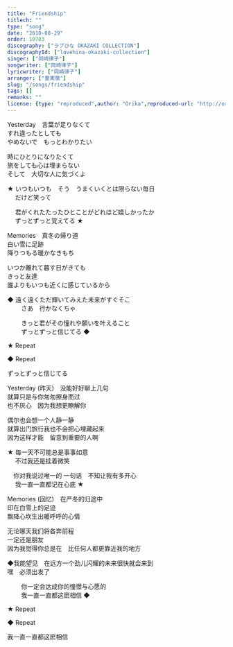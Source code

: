 ```yaml
---
title: "Friendship"
titlech: ""
type: "song"
date: "2010-08-29"
order: 10703
discography: ["ラブひな OKAZAKI COLLECTION"]
discographyId: ["lovehina-okazaki-collection"]
singer: ["岡崎律子"]
songwriter: ["岡崎律子"]
lyricwriter: ["岡崎律子"]
arranger: ["重実徹"]
slug: "/songs/friendship"
tags: []
remarks: ""
license: {type: "reproduced",author: "Orika",reproduced-url: "http://orikamushi.myweb.hinet.net/",reproduced-website: "織歌蟲網站"}
---
```


Yesterday　言葉が足りなくて   
すれ違ったとしても   
やめないで　もっとわかりたい   
  
時にひとりになりたくて   
旅をしても心は埋まらない   
そして　大切な人に気づくよ   
  
★ いつもいつも　そう　うまくいくとは限らない毎日   
　 だけど笑って   
  
　 君がくれたたったひとことがどれほど嬉しかったか   
　 ずっとずっと覚えてる ★   
  
Memories　真冬の帰り道   
白い雪に足跡   
降りつもる暖かなきもち   
  
いつか離れて暮す日がきても   
きっと友達   
誰よりもいつも近くに感じているから   
  
◆ 遠く遠くただ輝いてみえた未来がすぐそこ   
　　 さあ　行かなくちゃ   
  
　　 きっと君がその憧れや願いを叶えること   
　　 ずっとずっと信じてる ◆   
  
★ Repeat   
  
◆ Repeat   
  
ずっとずっと信じてる  

<!-- 翻译 -->

Yesterday (昨天)　没能好好聊上几句   
就算只是与你匆匆擦身而过   
也不灰心　因为我想更瞭解你   
  
偶尔也会想一个人静一静   
就算出门旅行我也不会把心埋藏起来   
因为这样才能　留意到重要的人啊   
  
★ 每一天不可能总是事事如意   
　 不过我还是挂着微笑   
  
　你对我说过唯一的 一句话　不知让我有多开心   
　 我一直一直都记在心底 ★   
  
Memories (回忆)　在严冬的归途中   
印在白雪上的足迹   
飘降心坎生出暖呼呼的心情   
  
无论哪天我们将各奔前程   
一定还是朋友   
因为我觉得你总是在　比任何人都更靠近我的地方   
  
◆我能望见　在远方一个劲儿闪耀的未来很快就会来到   
嘿　必须出发了   
  
　　 你一定会达成你的憧憬与心愿的   
　　 我一直一直都这麽相信 ◆   
  
★ Repeat   
  
◆ Repeat   
  
我一直一直都这麽相信
